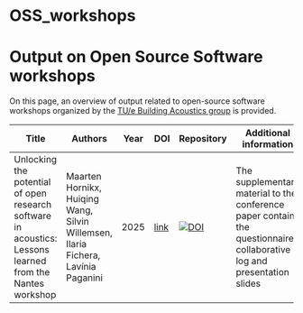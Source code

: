 # OSS_workshops



# Output on Open Source Software workshops

On this page, an overview of output related to open-source software workshops organized by the [TU/e Building Acoustics group]([url](https://building-acoustics.net/)) is provided. 

| Title | Authors | Year | DOI | Repository | Additional information |
|-------|---------|------|-----|----------|------------------------|
| Unlocking the potential of open research software in acoustics: Lessons learned from the Nantes workshop | Maarten Hornikx, Huiqing Wang, Silvin Willemsen, Ilaria Fichera, Lavínia Paganini| 2025 | [link](https://pure.tue.nl/ws/portalfiles/portal/361745921/Hornikx2025C1.pdf)| [![DOI](https://zenodo.org/badge/786109621.svg)](https://zenodo.org/doi/10.5281/zenodo.15739616) | The supplementary material to the conference paper contains the questionnaire, collaborative log and presentation slides |
